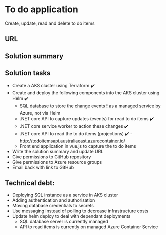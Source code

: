 # To do application
Create, update, read and delete to do items

## URL

## Solution summary


## Solution tasks
* Create a AKS cluster using Terraform :heavy_check_mark:
* Create and deploy the following components into the AKS cluster using Helm :heavy_check_mark:
  * SQL database to store the change events :heavy_exclamation_mark: as a managed service by Azure, not via Helm
  * .NET core API to capture updates (events) for read to do items :heavy_check_mark:
  * .NET core service worker to action these changes :heavy_check_mark:
  * .NET core API to read the to do items (projections) :heavy_check_mark: - http://todoitemsapi.australiaeast.azurecontainer.io/
  * Front end application in vue.js to capture the to do items
* Write the solution summary and update URL
* Give permissions to GitHub repository
* Give permissions to Azure resource groups
* Email back with link to GitHub

## Technical debt:
* Deploying SQL instance as a service in AKS cluster
* Adding authentication and authorisation
* Moving database credentials to secrets
* Use messaging instead of polling to decrease infrastructure costs
* Update helm deploy to deal with dependant deployments
  * SQL database server is currently managed
  * API to read items is currently on managed Azure Container Service





